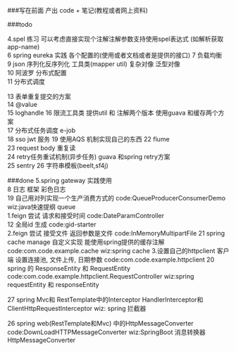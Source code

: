 ###写在前面
产出 code + 笔记(教程或者网上资料)

###todo  

4.spel 练习  可以考虑直接实现个注解注解参数支持使用spel表达式 (如解析获取app-name)  
6 spring eureka 实践 各个配置的(使用或者文档或者是提供的接口) 
7 负载均衡  
9 json 序列化反序列化 工具类(mapper util) 复杂对像  泛型对像  
10 阿波罗 分布式配置  
11 分布式调度  

13 表单重复提交的方案  
14 @value  
15 loghandle 
16 限流工具类  提供util 和 注解两个版本  使用guava 和缓存两个方案  
17 分布式任务调度 e-job  
18 sso jwt 服务
19 使用AQS 机制实现自己的东西
22 flume   
23 request body 重复读  
24 retry任务重试机制(异步任务) guava 和spring retry方案   
25 sentry
26 字符串模板(beelt,sf4j)


###done
5.spring gateway 实践使用  
8 日志 框架 彩色日志  
19 自己用对列实现一个生产消费方式的 code:QueueProducerConsumerDemo wiz:﻿java快速提纲 queue  
1.feign 尝试 请求和接受时间  code:DateParamController  
12 全局id 生成 code:gid-starter  
2.feign 尝试 接受文件 返回参数是文件  code:InMemoryMultipartFile
21 spring cache manage 自定义实现 能使用spring提供的缓存注解 code:com.code.example.cache  wiz:﻿spring cache
3.设置自己的httpclient 客户端  设置连接池, 文件上传, 日期参数   code:com.code.example.httpclient
20 spring 的 ResponseEntity 和 RequestEntity  code:com.code.example.httpclient.RequestController wiz:﻿spring requestEntity 和 responseEntity

27 spring Mvc和 RestTemplate中的Interceptor  HandlerInterceptor和ClientHttpRequestInterceptor wiz: ﻿spring 拦截器

26 spring web(RestTemplate和Mvc) 中的HttpMessageConverter code:DownLoadHTTPMessageConverter    wiz:SpringBoot 消息转换器 HttpMessageConverter 

